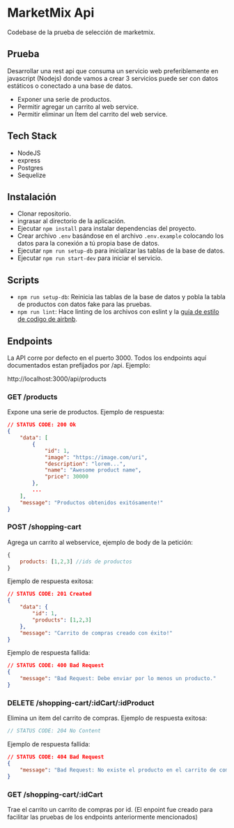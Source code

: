# MarketMix Api  
Codebase de la prueba de selección de marketmix.

## Prueba

Desarrollar una rest api que consuma un servicio web preferiblemente en javascript (Nodejs) donde vamos a crear 3 servicios  puede ser con datos estáticos o conectado a una base de datos.

- Exponer una serie de productos.  
- Permitir agregar un carrito al web service.  
- Permitir eliminar un Ítem del carrito del web service.  

## Tech Stack

- NodeJS  
- express  
- Postgres  
- Sequelize  

## Instalación
- Clonar repositorio.  
- ingrasar al directorio de la aplicación.  
- Ejecutar `npm install` para instalar dependencias del proyecto.  
- Crear archivo `.env` basándose en el archivo `.env.example` colocando los datos para la conexión a tú propia base de datos.  
- Ejecutar `npm run setup-db` para inicializar las tablas de la base de datos.  
- Ejecutar `npm run start-dev` para iniciar el servicio.  

## Scripts

- `npm run setup-db`: Reinicia las tablas de la base de datos y pobla la tabla de productos con datos fake para las pruebas.  
- `npm run lint`: Hace linting de los archivos con eslint y la [guía de estilo de codigo de airbnb](https://github.com/airbnb/javascript).  

## Endpoints  
La API corre por defecto en el puerto 3000. Todos los endpoints aquí documentados estan prefijados por /api. Ejemplo:  

http://localhost:3000/api/products

### GET /products  
Expone una serie de productos. Ejemplo de respuesta:  
```json
// STATUS CODE: 200 Ok
{
    "data": [
        {
            "id": 1,
            "image": "https://image.com/uri",
            "description": "lorem...",
            "name": "Awesome product name",
            "price": 30000
        },
        ...
    ],
    "message": "Productos obtenidos exitósamente!"
}
```

### POST /shopping-cart  
Agrega un carrito al webservice, ejemplo de body de la petición:  

```js
{
    products: [1,2,3] //ids de productos
}
```
Ejemplo de respuesta exitosa:  
```json
// STATUS CODE: 201 Created
{
    "data": {
        "id": 1,
        "products": [1,2,3]
    },
    "message": "Carrito de compras creado con éxito!"
}
```

Ejemplo de respuesta fallida:
```json
// STATUS CODE: 400 Bad Request
{
    "message": "Bad Request: Debe enviar por lo menos un producto."
}
```
### DELETE /shopping-cart/:idCart/:idProduct  
Elimina un item del carrito de compras. Ejemplo de respuesta exitosa: 
```js
// STATUS CODE: 204 No Content
```
Ejemplo de respuesta fallida:  
```json
// STATUS CODE: 404 Bad Request
{
    "message": "Bad Request: No existe el producto en el carrito de compras."
}
```

### GET /shopping-cart/:idCart
Trae el carrito un carrito de compras por id. (El enpoint fue creado para facilitar las pruebas de los endpoints anteriormente mencionados)
